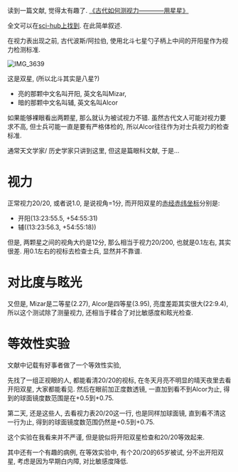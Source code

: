 <!--
.. title: 文献赏析: 古代如何测视力
.. slug: An_Ancient_Eye_Test
.. date: 2018-8-10 1:00 UTC+08:00
.. tags: ophthalmology, draft
.. category: ophthalmology
.. link:
.. description:
.. type: text
-->

读到一篇文献, 觉得太有趣了.
[《古代如何测视力————用星星》](https://www.ncbi.nlm.nih.gov/pubmed/18929764)

全文可以在[sci-hub上找到](https://sci-hub.tw/https://www.ncbi.nlm.nih.gov/pubmed/18929764). 在此简单叙述.


在视力表出现之前, 古代波斯/阿拉伯, 使用北斗七星勺子柄上中间的开阳星作为视力检测标准.

![IMG_3639](https://i.loli.net/2018/08/10/5b6c82feabafd.jpg)

这是双星, (所以北斗其实是八星?)

* 亮的那颗中文名叫开阳, 英文名叫Mizar,
* 暗的那颗中文名叫辅, 英文名叫Alcor

如果能够裸眼看出两颗星, 那么就认为被试视力不错. 虽然古代文人可能对视力要求不高, 但士兵可能一直是要有严格体检的, 所以Alcor往往作为对士兵视力的检查标准.

通常天文学家/ 历史学家只讲到这里, 但这是篇眼科文献, 于是...
<!-- TEASER_END -->
# 视力

正常视力20/20, 或者说1.0, 是说视角=1分, 而开阳双星的[赤经赤纬坐标](http://aeea.nmns.edu.tw/2006/0606/ap060615.html)分别是:

* 开阳(13:23:55.5, +54:55:31)
* 辅((13:23:56.3, +54:55:18))

但是, 两颗星之间的视角大约是12分, 那么相当于视力20/200, 也就是0.1左右, 其实很差. 用0.1左右的视标去检查士兵, 显然并不靠谱.

# 对比度与眩光

又但是, Mizar是二等星(2.27), Alcor是四等星(3.95), 亮度差距其实很大(22:9.4), 所以这个测试除了测量视力, 还相当于糅合了对比敏感度和眩光检查.

# 等效性实验

文献中记载有好事者做了一个等效性实验,

先找了一组正视眼的人, 都能看清20/20的视标, 在冬天月亮不明显的晴天夜里去看开阳双星, 大家都能看见. 然后在眼前加正度数透镜, 一直加到看不到Alcor为止, 得到的球面镜度数范围是在+0.5到+0.75.

第二天, 还是这些人, 去看视力表20/20这一行, 也是同样加球面镜, 直到看不清这一行为止, 得到的球面镜度数范围仍然是+0.5到+0.75.

这个实验在我看来并不严谨, 但是貌似将开阳双星检查和20/20等效起来.

其中还有一个有趣的病例, 在等效实验中, 有个20/20的65岁被试, 分不出开阳双星, 考虑是因为早期白内障, 对比敏感度降低.
